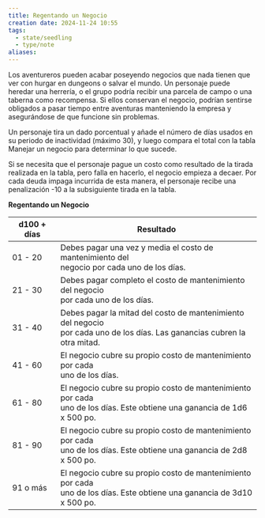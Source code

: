 ```yaml
---
title: Regentando un Negocio
creation date: 2024-11-24 10:55
tags:
  - state/seedling
  - type/note
aliases:
---
```


Los aventureros pueden acabar poseyendo negocios que nada tienen que ver con hurgar en dungeons o salvar el mundo. Un personaje puede heredar una herrería, o el grupo podría recibir una parcela de campo o una taberna como recompensa. Si ellos conservan el negocio, podrían sentirse obligados a pasar tiempo entre aventuras manteniendo la empresa y asegurándose de que funcione sin problemas.

Un personaje tira un dado porcentual y añade el número de días usados en su periodo de inactividad (máximo 30), y luego compara el total con la tabla Manejar un negocio para determinar lo que sucede.

Si se necesita que el personaje pague un costo como resultado de la tirada realizada en la tabla, pero falla en hacerlo, el negocio empieza a decaer. Por cada deuda impaga incurrida de esta manera, el personaje recibe una penalización -10 a la subsiguiente tirada en la tabla.


**Regentando un Negocio**

| d100 + días | Resultado                                                                                                                    |
| ----------- | ---------------------------------------------------------------------------------------------------------------------------- |
| 01 - 20     | Debes pagar una vez y media el costo de mantenimiento del<br>negocio por cada uno de los días.                               |
| 21 - 30     | Debes pagar completo el costo de mantenimiento del negocio<br>por cada uno de los días.                                      |
| 31 - 40     | Debes pagar la mitad del costo de mantenimiento del negocio<br>por cada uno de los días. Las ganancias cubren la otra mitad. |
| 41 - 60     | El negocio cubre su propio costo de mantenimiento por cada<br>uno de los días.                                               |
| 61 - 80     | El negocio cubre su propio costo de mantenimiento por cada<br>uno de los días. Este obtiene una ganancia de 1d6 x 500 po.    |
| 81 - 90     | El negocio cubre su propio costo de mantenimiento por cada<br>uno de los días. Este obtiene una ganancia de 2d8 x 500 po.    |
| 91 o más    | El negocio cubre su propio costo de mantenimiento por cada<br>uno de los días. Este obtiene una ganancia de 3d10 x 500 po.   |

 

 
 
